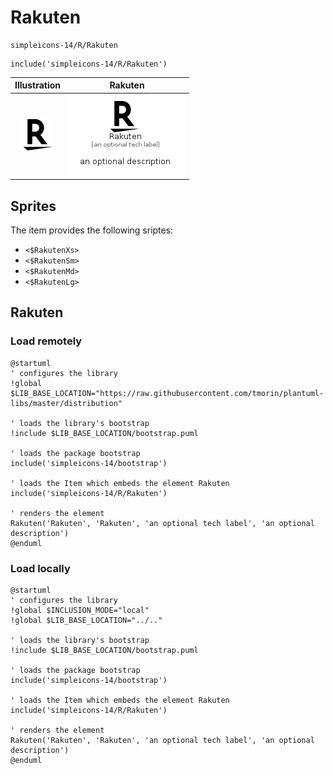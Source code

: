 # Rakuten


```text
simpleicons-14/R/Rakuten
```

```text
include('simpleicons-14/R/Rakuten')
```



| Illustration | Rakuten |
| :---: | :---: |
| ![illustration for Illustration](../../simpleicons-14/R/Rakuten.png) | ![illustration for Rakuten](../../simpleicons-14/R/Rakuten.Local.png) |



## Sprites
The item provides the following sriptes:

- `<$RakutenXs>`
- `<$RakutenSm>`
- `<$RakutenMd>`
- `<$RakutenLg>`





## Rakuten

### Load remotely
```plantuml
@startuml
' configures the library
!global $LIB_BASE_LOCATION="https://raw.githubusercontent.com/tmorin/plantuml-libs/master/distribution"

' loads the library's bootstrap
!include $LIB_BASE_LOCATION/bootstrap.puml

' loads the package bootstrap
include('simpleicons-14/bootstrap')

' loads the Item which embeds the element Rakuten
include('simpleicons-14/R/Rakuten')

' renders the element
Rakuten('Rakuten', 'Rakuten', 'an optional tech label', 'an optional description')
@enduml
```

### Load locally
```plantuml
@startuml
' configures the library
!global $INCLUSION_MODE="local"
!global $LIB_BASE_LOCATION="../.."

' loads the library's bootstrap
!include $LIB_BASE_LOCATION/bootstrap.puml

' loads the package bootstrap
include('simpleicons-14/bootstrap')

' loads the Item which embeds the element Rakuten
include('simpleicons-14/R/Rakuten')

' renders the element
Rakuten('Rakuten', 'Rakuten', 'an optional tech label', 'an optional description')
@enduml
```

